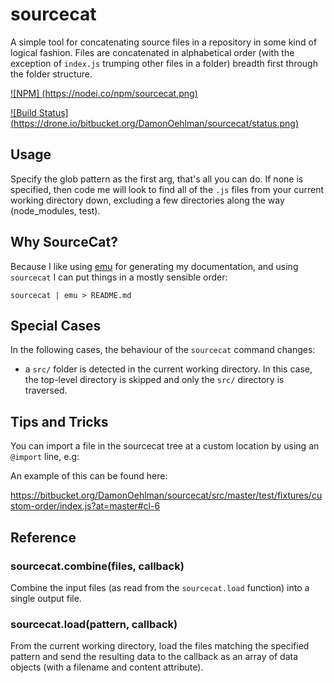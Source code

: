# sourcecat

A simple tool for concatenating source files in a repository in some kind
of logical fashion.  Files are concatenated in alphabetical order (with
the exception of `index.js` trumping other files in a folder) breadth
first through the folder structure.

[
![NPM]
(https://nodei.co/npm/sourcecat.png)
](https://nodei.co/npm/sourcecat/)

[
![Build Status]
(https://drone.io/bitbucket.org/DamonOehlman/sourcecat/status.png)
](https://drone.io/bitbucket.org/DamonOehlman/sourcecat/latest)

## Usage

Specify the glob pattern as the first arg, that's all you can do. If none is
specified, then code me will look to find all of the `.js` files from your
current working directory down, excluding a few directories along the way
(node_modules, test).

## Why SourceCat?

Because I like using [emu](https://github.com/puffnfresh/emu.js) for
generating my documentation, and using `sourcecat` I can put things in a
mostly sensible order:

```
sourcecat | emu > README.md
```

## Special Cases

In the following cases, the behaviour of the `sourcecat` command changes:

- a `src/` folder is detected in the current working directory.  In this
  case, the top-level directory is skipped and only the `src/` directory
  is traversed.

## Tips and Tricks

You can import a file in the sourcecat tree at a custom location by using
an `@import` line, e.g:

An example of this can be found here:

https://bitbucket.org/DamonOehlman/sourcecat/src/master/test/fixtures/custom-order/index.js?at=master#cl-6

## Reference

### sourcecat.combine(files, callback)

Combine the input files (as read from the `sourcecat.load` function) into
a single output file.

### sourcecat.load(pattern, callback)

From the current working directory, load the files matching the specified
pattern and send the resulting data to the callback as an array of data
objects (with a filename and content attribute).
